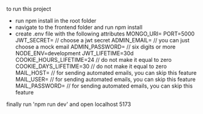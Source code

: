 to run this project

- run npm install in the root folder
- navigate to the frontend folder and run npm install
- create .env file with the following attributes
    MONGO_URI=
    PORT=5000
    JWT_SECRET=  // choose a jwt secret
    ADMIN_EMAIL=  // you can just choose a mock email
    ADMIN_PASSWORD=  // six digits or more
    NODE_ENV=development
    JWT_LIFETIME=30d
    COOKIE_HOURS_LIFETIME=24  // do not make it equal to zero
    COOKIE_DAYS_LIFETIME=30  // do not make it equal to zero
    MAIL_HOST=  // for sending automated emails, you can skip this feature
    MAIL_USER=  // for sending automated emails, you can skip this feature
    MAIL_PASSWORD=  // for sending automated emails, you can skip this feature

finally run 'npm run dev' and open localhost 5173